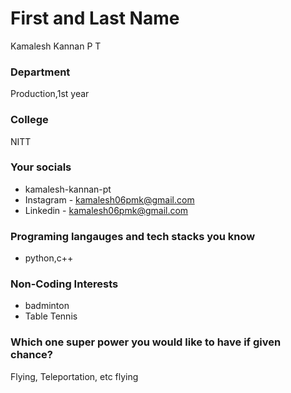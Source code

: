 # First and Last Name
Kamalesh Kannan P T
### Department
Production,1st year

### College
NITT

### Your socials
- kamalesh-kannan-pt
- Instagram - kamalesh06pmk@gmail.com
- Linkedin - kamalesh06pmk@gmail.com


### Programing langauges and tech stacks you know
- python,c++


### Non-Coding Interests
- badminton
- Table Tennis

### Which one super power you would like to have if given chance?
Flying, Teleportation, etc
flying